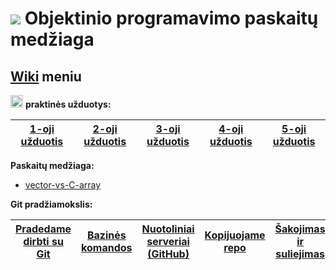 # ![](https://upload.wikimedia.org/wikipedia/commons/thumb/1/18/ISO_C%2B%2B_Logo.svg/30px-ISO_C%2B%2B_Logo.svg.png) Objektinio programavimo paskaitų medžiaga  

## [Wiki](https://github.com/objprog/paskaitos/wiki) meniu

<a href="https://github.com/objprog/praktika/wiki"><img src="https://upload.wikimedia.org/wikipedia/commons/thumb/1/18/ISO_C%2B%2B_Logo.svg/1200px-ISO_C%2B%2B_Logo.svg.png" width="20"></a> __praktinės užduotys:__

| [1-oji užduotis](https://github.com/objprog/paskaitos/wiki/1-oji-užduotis) | [2-oji užduotis](https://github.com/objprog/paskaitos/wiki/2-oji-užduotis)  | [3-oji užduotis](https://github.com/objprog/paskaitos/wiki/3-oji-užduotis) | [4-oji užduotis](https://github.com/objprog/paskaitos/wiki/4-oji-užduotis) | [5-oji užduotis](https://github.com/objprog/paskaitos/wiki/5-oji-užduotis) |
|:-------------:|:-------------:|:-------------:|:-------------:|:-------------:|

__Paskaitų medžiaga:__

- [vector-vs-C-array](https://github.com/objprog/praktika/wiki/vector-vs-C-array)

__Git pradžiamokslis:__


|[Pradedame dirbti su Git](https://github.com/objprog/paskaitos/wiki/Pradedame-dirbti-su-Git)| [Bazinės komandos](https://github.com/objprog/paskaitos/wiki/Bazin%C4%97s-komandos) | [Nuotoliniai serveriai (GitHub)](https://github.com/objprog/paskaitos/wiki/Nuotoliniai-serveriai-%28GitHub%29) | [Kopijuojame repo](https://github.com/objprog/paskaitos/wiki/Kopijuojame-repo) | [Šakojimas ir suliejimas](https://github.com/objprog/praktika/wiki/%C5%A0akojimas-ir-suliejimas) | [Naudingos nuorodos](https://github.com/objprog/praktika/wiki/Naudingos-nuorodos)
|:-------------:|:-------------:|:-------------:|:-------------:|:-------------:|:-------------:|

